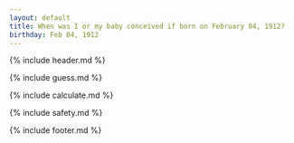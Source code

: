 ```yaml
---
layout: default
title: When was I or my baby conceived if born on February 04, 1912?
birthday: Feb 04, 1912
---
```


{% include header.md %}

{% include guess.md %}

{% include calculate.md %}

{% include safety.md %}

{% include footer.md %}



